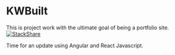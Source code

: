 # KWBuilt
This is project work with the ultimate goal of being a portfolio site.
[![StackShare](http://img.shields.io/badge/tech-stack-0690fa.svg?style=flat)](http://stackshare.io/kenxwagner/http-slash-slash-www-kwbuilt-com)


Time for an update using Angular and React Javascript. 
